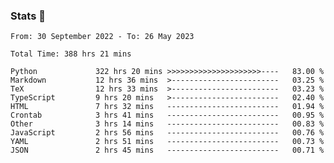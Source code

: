 ### Stats 👋
<!--START_SECTION:waka-->

```text
From: 30 September 2022 - To: 26 May 2023

Total Time: 388 hrs 21 mins

Python             322 hrs 20 mins >>>>>>>>>>>>>>>>>>>>>----   83.00 %
Markdown           12 hrs 36 mins  >------------------------   03.25 %
TeX                12 hrs 33 mins  >------------------------   03.23 %
TypeScript         9 hrs 20 mins   >------------------------   02.40 %
HTML               7 hrs 32 mins   -------------------------   01.94 %
Crontab            3 hrs 41 mins   -------------------------   00.95 %
Other              3 hrs 14 mins   -------------------------   00.83 %
JavaScript         2 hrs 56 mins   -------------------------   00.76 %
YAML               2 hrs 51 mins   -------------------------   00.73 %
JSON               2 hrs 45 mins   -------------------------   00.71 %
```

<!--END_SECTION:waka-->

<!--
**buhaytza2005/buhaytza2005** is a ✨ _special_ ✨ repository because its `README.md` (this file) appears on your GitHub profile.

Here are some ideas to get you started:

- 🔭 I’m currently working on ...
- 🌱 I’m currently learning ...
- 👯 I’m looking to collaborate on ...
- 🤔 I’m looking for help with ...
- 💬 Ask me about ...
- 📫 How to reach me: ...
- 😄 Pronouns: ...
- ⚡ Fun fact: ...
-->



